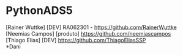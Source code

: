 # PythonADS5


[Rainer Wuttke] [DEV] RA062301 - https://github.com/RainerWuttke<br />
[Neemias Campos] [produto] https://github.com/neemiascampos<br />
[Thiago Elias] [DEV] https://github.com/ThiagoEliasSSP<br />
*Dani
